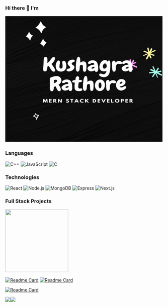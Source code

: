 ### Hi there 👋 I'm

<img src="https://github.com/kushagra1212/kushagra1212/blob/main/profile.gif" align="bottom" height="400" width="500"  >

### Languages

![C++](https://img.shields.io/badge/-C++-000?&logo=c%2b%2b&logoColor=00599C)
![JavaScript](https://img.shields.io/badge/-JavaScript-000?&logo=JavaScript)
![C](https://img.shields.io/badge/-C-000?&logo=C)


### Technologies

![React](https://img.shields.io/badge/-React-000?&logo=React)
![Node.js](https://img.shields.io/badge/-Node.js-000?&logo=node.js)
![MongoDB](https://img.shields.io/badge/-MongoDB-000?&logo=mongodb)
![Express](https://img.shields.io/badge/-Express-000?&logo=express)
![Next.js](https://img.shields.io/badge/-Next.js-000?&logo=nextdotjs)


### Full Stack Projects


<a href="https://eimentum.vercel.app/">
  <img src="https://eimentum.vercel.app/logo.svg#svgView(viewBox(5, 4, 2, 5))" height="200" width="200" />
</a>

[![Readme Card](https://github-readme-stats.vercel.app/api/pin/?username=kushagra1212&repo=Eimentum)](https://github.com/kushagra1212/Eimentum)
[![Readme Card](https://github-readme-stats.vercel.app/api/pin/?username=kushagra1212&repo=chat-app)](https://github.com/kushagra1212/chat-app)

[![Readme Card](https://github-readme-stats.vercel.app/api/pin/?username=kushagra1212&repo=YouTube-video-Downloader)](https://github.com/kushagra1212/YouTube-video-Downloader)

<a href="/"><img height="137px" src="https://github-readme-stats.vercel.app/api?username=kushagra1212&hide_title=true&hide_border=true&show_icons=true&include_all_commits=true&count_private=true&line_height=21&text_color=000&icon_color=000&bg_color=0,ea6161,ffc64d,fffc4d,52fa5a&theme=graywhite" /><!-- wi*quL3fcV --><img height="137px" src="https://github-readme-stats.vercel.app/api/top-langs/?username=kushagra1212&hide=html&hide_title=true&hide_border=true&layout=compact&langs_count=6&exclude_repo=comp426,Redventures-Movie-Quotes&text_color=000&icon_color=fff&bg_color=0,52fa5a,4dfcff,c64dff&theme=graywhite" /></a>
